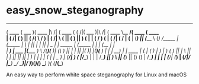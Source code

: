 # easy_snow_steganography

 _______  _______  _______                _______  _        _______                  _______ _________ _______  _______ 
(  ____ \(  ___  )(  ____ \|\     /|     (  ____ \( (    /|(  ___  )|\     /|       (  ____ \\__   __/(  ____ \(  ____ \
| (    \/| (   ) || (    \/( \   / )     | (    \/|  \  ( || (   ) || )   ( |       | (    \/   ) (   | (    \/| (    \/
| (__    | (___) || (_____  \ (_) /_____ | (_____ |   \ | || |   | || | _ | | _____ | (_____    | |   | (__    | |      
|  __)   |  ___  |(_____  )  \   /(_____)(_____  )| (\ \) || |   | || |( )| |(_____)(_____  )   | |   |  __)   | | ____ 
| (      | (   ) |      ) |   ) (              ) || | \   || |   | || || || |             ) |   | |   | (      | | \_  )
| (____/\| )   ( |/\____) |   | |        /\____) || )  \  || (___) || () () |       /\____) |   | |   | (____/\| (___) |
(_______/|/     \|\_______)   \_/        \_______)|/    )_)(_______)(_______)       \_______)   )_(   (_______/(_______)

An easy way to perform white space steganography for Linux and macOS

